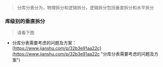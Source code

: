 > 分库分表分为，物理拆分和逻辑拆分，逻辑拆分包括垂直拆分和水平拆分

### 库级别的垂直拆分

> 请看下图









* 分库分表需要考虑的问题及方案： [https://www.jianshu.com/p/32b3e91aa22c](https://www.jianshu.com/p/32b3e91aa22c "分库分表需要考虑的问题及方案")




